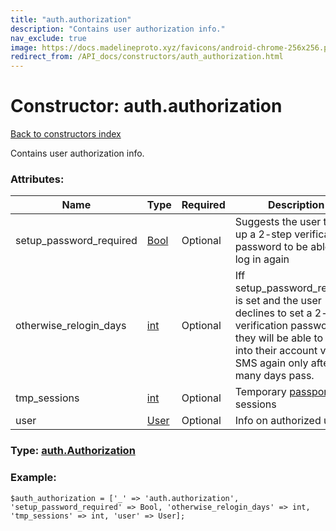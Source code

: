 ```yaml
---
title: "auth.authorization"
description: "Contains user authorization info."
nav_exclude: true
image: https://docs.madelineproto.xyz/favicons/android-chrome-256x256.png
redirect_from: /API_docs/constructors/auth_authorization.html
---
```

# Constructor: auth.authorization  
[Back to constructors index](/API_docs/constructors/index.html)



Contains user authorization info.

### Attributes:

| Name     |    Type       | Required | Description |
|----------|---------------|----------|-------------|
|setup\_password\_required|[Bool](/API_docs/types/Bool.html) | Optional|Suggests the user to set up a 2-step verification password to be able to log in again|
|otherwise\_relogin\_days|[int](/API_docs/types/int.html) | Optional|Iff setup\_password\_required is set and the user declines to set a 2-step verification password, they will be able to log into their account via SMS again only after this many days pass.|
|tmp\_sessions|[int](/API_docs/types/int.html) | Optional|Temporary [passport](https://core.telegram.org/passport) sessions|
|user|[User](/API_docs/types/User.html) | Optional|Info on authorized user|



### Type: [auth.Authorization](/API_docs/types/auth.Authorization.html)


### Example:

```
$auth_authorization = ['_' => 'auth.authorization', 'setup_password_required' => Bool, 'otherwise_relogin_days' => int, 'tmp_sessions' => int, 'user' => User];
```  
